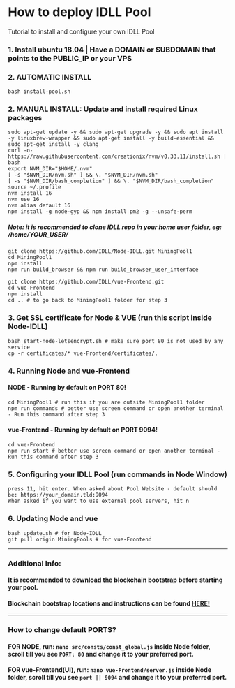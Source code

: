 # How to deploy IDLL Pool
Tutorial to install and configure your own IDLL Pool

### 1. Install ubuntu 18.04 | Have a DOMAIN or SUBDOMAIN that points to the PUBLIC_IP or your VPS
### 2. AUTOMATIC INSTALL
```shell
bash install-pool.sh
```
### 2. MANUAL INSTALL: Update and install required Linux packages
```shell
sudo apt-get update -y && sudo apt-get upgrade -y && sudo apt install -y linuxbrew-wrapper && sudo apt-get install -y build-essential && sudo apt-get install -y clang
curl -o- https://raw.githubusercontent.com/creationix/nvm/v0.33.11/install.sh | bash
export NVM_DIR="$HOME/.nvm"
[ -s "$NVM_DIR/nvm.sh" ] && \. "$NVM_DIR/nvm.sh"
[ -s "$NVM_DIR/bash_completion" ] && \. "$NVM_DIR/bash_completion"
source ~/.profile
nvm install 16
nvm use 16
nvm alias default 16
npm install -g node-gyp && npm install pm2 -g --unsafe-perm
```
##### Note: it is recommended to clone IDLL repo in your home user folder, eg: /home/YOUR_USER/
```shell
git clone https://github.com/IDLL/Node-IDLL.git MiningPool1
cd MiningPool1
npm install
npm run build_browser && npm run build_browser_user_interface
```
```shell
git clone https://github.com/IDLL/vue-Frontend.git
cd vue-Frontend
npm install
cd .. # to go back to MiningPool1 folder for step 3
```
### 3. Get SSL certificate for Node & VUE (run this script inside Node-IDLL)
```shell
bash start-node-letsencrypt.sh # make sure port 80 is not used by any service
cp -r certificates/* vue-Frontend/certificates/.
```
### 4. Running Node and vue-Frontend
#### NODE - Running by default on PORT 80!
```shell
cd MiningPool1 # run this if you are outsite MiningPool1 folder
npm run commands # better use screen command or open another terminal - Run this command after step 3
```
#### vue-Frontend - Running by default on PORT 9094!
```shell
cd vue-Frontend
npm run start # better use screen command or open another terminal - Run this command after step 3
```
### 5. Configuring your IDLL Pool (run commands in Node Window)
```shell
press 11, hit enter. When asked about Pool Website - default should be: https://your_domain.tld:9094
When asked if you want to use external pool servers, hit n
```
### 6. Updating Node and vue
```shell
bash update.sh # for Node-IDLL
git pull origin MiningPools # for vue-Frontend
```
----
### Additional Info:

#### It is recommended to download the blockchain bootstrap before starting your pool.
#### Blockchain bootstrap locations and instructions can be found <a href="https://github.com/IDLL/Node-IDLL/blob/master/tutorials/blockchain-bootstrap-locations.md">HERE!</a>

----
### How to change default PORTS?

#### FOR NODE, run: ```nano src/consts/const_global.js``` inside Node folder, scroll till you see ```PORT: 80``` and change it to your preferred port.
#### FOR vue-Frontend(UI), run:  ```nano vue-Frontend/server.js``` inside Node folder, scroll till you see ```port || 9094``` and change it to your preferred port.
